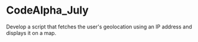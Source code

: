 # CodeAlpha_July
Develop a script that fetches the user's geolocation using
an IP address and displays it on a map.
